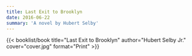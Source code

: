 ```yaml
---
title: Last Exit to Brooklyn
date: 2016-06-22
summary: 'A novel by Hubert Selby'
---
```


{{< booklist/book
title="Last Exit to Brooklyn"
author="Hubert Selby Jr."
cover="cover.jpg"
format="Print" >}}
